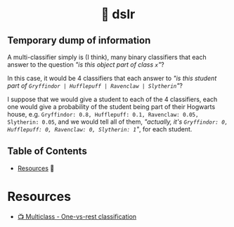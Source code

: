 <h1 align='center'>🎩 dslr</h1>

## Temporary dump of information

A multi-classifier simply is (I think), many binary classifiers that each answer to the question *"is this object part of class `x`"*?

In this case, it would be 4 classifiers that each answer to *"is this student part of `Gryffindor | Hufflepuff | Ravenclaw | Slytherin`"*?

I suppose that we would give a student to each of the 4 classifiers, each one would give a probability of the student being part of their Hogwarts house, e.g. `Gryffindor: 0.8, Hufflepuff: 0.1, Ravenclaw: 0.05, Slytherin: 0.05`, and we would tell all of them, *"actually, it's `Gryffindor: 0, Hufflepuff: 0, Ravenclaw: 0, Slytherin: 1`"*, for each student.

## Table of Contents

- [Resources](#resources) 📖

# Resources

- [📺 Multiclass - One-vs-rest classification](https://www.youtube.com/watch?v=EYXSve6T5BU)
